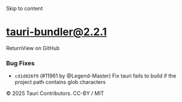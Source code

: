 Skip to content
# tauri-bundler@2.2.1
ReturnView on GitHub
### Bug Fixes
  * `cd1d026f9` (#11961 by @Legend-Master) Fix tauri fails to build if the project path contains glob characters


© 2025 Tauri Contributors. CC-BY / MIT
